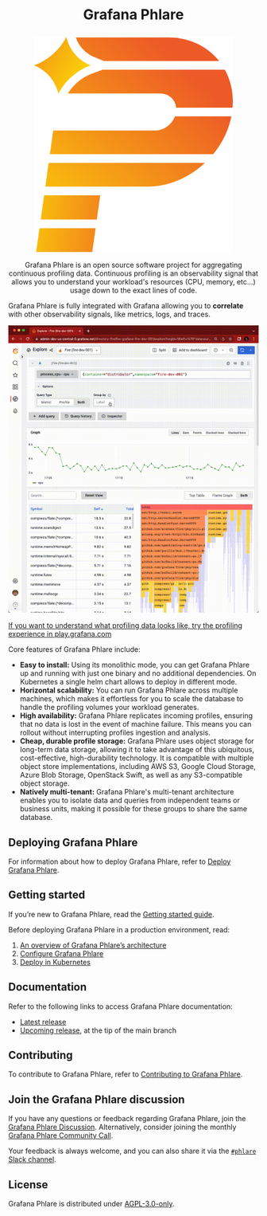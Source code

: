 # <p align="center">Grafana Phlare</p>

<p align="center"><img src="images/logo.png" alt="Grafana Phlare logo" width="400"></p>


<p align="center">Grafana Phlare is an open source software project for aggregating continuous profiling data. Continuous profiling is an
observability signal that allows you to understand your workload's resources (CPU, memory, etc...) usage down to the exact lines of code.</p>

Grafana Phlare is fully integrated with Grafana allowing you to **correlate** with other observability signals, like metrics, logs, and traces.

<p align="center">
  <img alt="Explore UI" src=images/grafana-profiles.gif>
</p>

[If you want to understand what profiling data looks like, try the profiling experience in play.grafana.com]()

[//TODO]: <> (link to live demo/play.grafana.com.)

Core features of Grafana Phlare include:

- **Easy to install:** Using its monolithic mode, you can get Grafana Phlare up and
  running with just one binary and no additional dependencies. On Kubernetes a single helm chart
  allows to deploy in different mode.
- **Horizontal scalability:**  You can run Grafana Phlare
   across multiple machines, which makes it effortless for you to scale the database to handle the profiling volumes your workload generates.
- **High availability:** Grafana Phlare replicates incoming profiles, ensuring that
  no data is lost in the event of machine failure. This means you can rollout without
  interrupting profiles ingestion and analysis.
- **Cheap, durable profile storage:** Grafana Phlare uses object storage for long-term data storage,
  allowing it to take advantage of this ubiquitous, cost-effective, high-durability technology.
  It is compatible with multiple object store implementations, including AWS S3,
  Google Cloud Storage, Azure Blob Storage, OpenStack Swift, as well as any S3-compatible object storage.
- **Natively multi-tenant:** Grafana Phlare's multi-tenant architecture enables you
  to isolate data and queries from independent teams or business units, making it
  possible for these groups to share the same database.

## Deploying Grafana Phlare

For information about how to deploy Grafana Phlare, refer to [Deploy Grafana Phlare](https://grafana.com/docs/phlare/latest/operators-guide/deploying-grafana-phlare/).

## Getting started

If you’re new to Grafana Phlare, read the [Getting started guide](https://grafana.com/docs/phlare/latest/operators-guide/getting-started/).

Before deploying Grafana Phlare in a production environment, read:

1. [An overview of Grafana Phlare’s architecture](https://grafana.com/docs/phlare/latest/operators-guide/architecture/)
1. [Configure Grafana Phlare](https://grafana.com/docs/phlare/latest/operators-guide/configuring/)
1. [Deploy in Kubernetes](https://grafana.com/docs/phlare/latest/operators-guide/deploy-kubernetes/)

## Documentation

Refer to the following links to access Grafana Phlare documentation:

- [Latest release](https://grafana.com/docs/phlare/latest/)
- [Upcoming release](https://grafana.com/docs/phlare/next/), at the tip of the main branch

## Contributing

To contribute to Grafana Phlare, refer to [Contributing to Grafana Phlare](https://github.com/grafana/phlare/tree/main/docs/internal/contributing).

## Join the Grafana Phlare discussion

If you have any questions or feedback regarding Grafana Phlare, join the [Grafana Phlare Discussion](https://github.com/grafana/phlare/discussions). Alternatively, consider joining the monthly [Grafana Phlare Community Call](TODO-doc-link).

Your feedback is always welcome, and you can also share it via the [`#phlare` Slack channel](https://slack.grafana.com/).

## License

Grafana Phlare is distributed under [AGPL-3.0-only](LICENSE).
